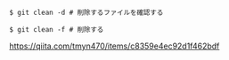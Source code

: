

```
$ git clean -d # 削除するファイルを確認する

$ git clean -f # 削除する

```
https://qiita.com/tmyn470/items/c8359e4ec92d1f462bdf